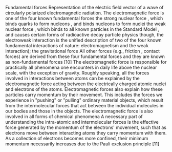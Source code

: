 Fundamental forces Representation of the electric field vector of a wave of circularly polarized electromagnetic radiation. The electromagnetic force is one of the four known fundamental forces the strong nuclear force , which binds quarks to form nucleons , and binds nucleons to form nuclei the weak nuclear force , which binds to all known particles in the Standard Model , and causes certain forms of radioactive decay particle physics though, the electroweak interaction is the unified description of two of the four known fundamental interactions of nature: electromagnetism and the weak interaction); the gravitational force All other forces (e.g., friction , contact forces) are derived from these four fundamental forces and they are known as non-fundamental forces [10] The electromagnetic force is responsible for practically all phenomena one encounters in daily life above the nuclear scale, with the exception of gravity. Roughly speaking, all the forces involved in interactions between atoms can be explained by the electromagnetic force acting between the electrically charged atomic nuclei and electrons of the atoms. Electromagnetic forces also explain how these particles carry momentum by their movement. This includes the forces we experience in "pushing" or "pulling" ordinary material objects, which result from the intermolecular forces that act between the individual molecules in our bodies and those in the objects. The electromagnetic force is also involved in all forms of chemical phenomena A necessary part of understanding the intra-atomic and intermolecular forces is the effective force generated by the momentum of the electrons' movement, such that as electrons move between interacting atoms they carry momentum with them. As a collection of electrons becomes more confined, their minimum momentum necessarily increases due to the Pauli exclusion principle [11]
